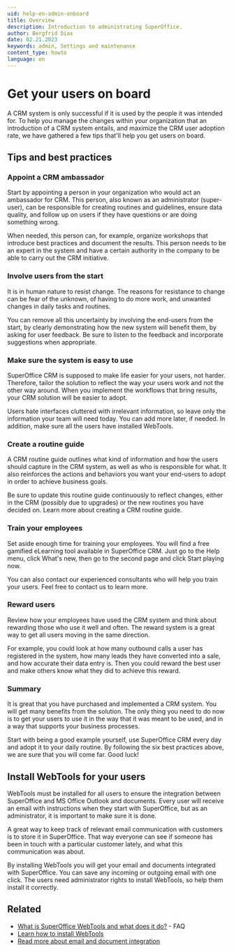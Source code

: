 ```yaml
---
uid: help-en-admin-onboard
title: Overview
description: Introduction to administrating SuperOffice.
author: Bergfrid Dias
date: 02.21.2023
keywords: admin, Settings and maintenance
content_type: howto
language: en
---
```

# Get your users on board

A CRM system is only successful if it is used by the people it was intended for. To help you manage the changes within your organization that an introduction of a CRM system entails, and maximize the CRM user adoption rate, we have gathered a few tips that'll help you get users on board.

## Tips and best practices

### Appoint a CRM ambassador

Start by appointing a person in your organization who would act an ambassador for CRM. This person, also known as an administrator (super-user), can be responsible for creating routines and guidelines, ensure data quality, and follow up on users if they have questions or are doing something wrong.

When needed, this person can, for example, organize workshops that introduce best practices and document the results. This person needs to be an expert in the system and have a certain authority in the company to be able to carry out the CRM initiative.

### Involve users from the start

It is in human nature to resist change. The reasons for resistance to change can be fear of the unknown, of having to do more work, and unwanted changes in daily tasks and routines.

You can remove all this uncertainty by involving the end-users from the start, by clearly demonstrating how the new system will benefit them, by asking for user feedback. Be sure to listen to the feedback and incorporate suggestions when appropriate.

### Make sure the system is easy to use

SuperOffice CRM is supposed to make life easier for your users, not harder. Therefore, tailor the solution to reflect the way your users work and not the other way around. When you implement the workflows that bring results, your CRM solution will be easier to adopt.

Users hate interfaces cluttered with irrelevant information, so leave only the information your team will need today. You can add more later, if needed. In addition, make sure all the users have installed WebTools.

### Create a routine guide

A CRM routine guide outlines what kind of information and how the users should capture in the CRM system, as well as who is responsible for what. It also reinforces the actions and behaviors you want your end-users to adopt in order to achieve business goals.

Be sure to update this routine guide continuously to reflect changes, either in the CRM (possibly due to upgrades) or the new routines you have decided on. Learn more about creating a CRM routine guide.

### Train your employees

Set aside enough time for training your employees. You will find a free gamified eLearning tool available in SuperOffice CRM. Just go to the Help menu, click What's new, then go to the second page and click Start playing now.

You can also contact our experienced consultants who will help you train your users. Feel free to contact us to learn more.

### Reward users

Review how your employees have used the CRM system and think about rewarding those who use it well and often. The reward system is a great way to get all users moving in the same direction.

For example, you could look at how many outbound calls a user has registered in the system, how many leads they have converted into a sale, and how accurate their data entry is. Then you could reward the best user and make others know what they did to achieve this reward.

### Summary

It is great that you have purchased and implemented a CRM system. You will get many benefits from the solution. The only thing you need to do now is to get your users to use it in the way that it was meant to be used, and in a way that supports your business processes.

Start with being a good example yourself, use SuperOffice CRM every day and adopt it to your daily routine. By following the six best practices above, we are sure that you will come far. Good luck!

## Install WebTools for your users

WebTools must be installed for all users to ensure the integration between SuperOffice and MS Office Outlook and documents. Every user will receive an email with instructions when they start with SuperOffice, but as an administrator, it is important to make sure it is done.

A great way to keep track of relevant email communication with customers is to store it in SuperOffice. That way everyone can see if someone has been in touch with a particular customer lately, and what this communication was about.

By installing WebTools you will get your email and documents integrated with SuperOffice. You can save any incoming or outgoing email with one click. The users need administrator rights to install WebTools, so help them install it correctly.

## Related

* [What is SuperOffice WebTools and what does it do?][1] - FAQ
* [Learn how to install WebTools][2]
* [Read more about email and document integration][3]

<!-- Referenced links -->
[1]: https://community.superoffice.com/no/support-faqs/faq/what-is-superoffice-web-tools-and-what-does-it-do/
[2]: ../../document/webtools/learn/install.md
[3]: https://community.superoffice.com/en/learning/best-practices-tips/standard-crm/web-tools-work-faster-with-email-and-documents/

<!-- Referenced images -->
